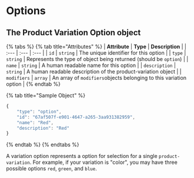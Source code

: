# Options

## The Product Variation Option object

{% tabs %}
{% tab title="Attributes" %}
| **Attribute** | **Type** | **Description** |
| :--- | :--- | :--- |
| `id` | `string` | The unique identifier for this option |
| `type` | `string` | Represents the type of object being returned \(should be `option`\) |
| `name` | `string` | A human readable name for this option |
| `description` | `string` | A human readable description of the product-variation object |
| `modifiers` | `array` | An array of `modifiers`objects belonging to this variation option |
{% endtab %}

{% tab title="Sample Object" %}
```javascript
{
    "type": "option",
    "id": "67af507f-e901-4647-a265-3aa931382959",
    "name": "Red",
    "description": "Red"
}
```
{% endtab %}
{% endtabs %}

A variation option represents a option for selection for a single `product-variation`. For example, if your variation is "color", you may have three possible options `red`, `green`, and `blue`.

